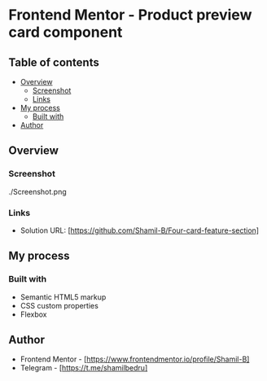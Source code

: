 # Frontend Mentor - Product preview card component

## Table of contents

- [Overview](#overview)
  - [Screenshot](#screenshot)
  - [Links](#links)
- [My process](#my-process)
  - [Built with](#built-with)
- [Author](#author)


## Overview

### Screenshot

./Screenshot.png

### Links

- Solution URL: [https://github.com/Shamil-B/Four-card-feature-section]

## My process

### Built with

- Semantic HTML5 markup
- CSS custom properties
- Flexbox


## Author

- Frontend Mentor - [https://www.frontendmentor.io/profile/Shamil-B]
- Telegram - [https://t.me/shamilbedru]
